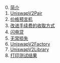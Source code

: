 0. <a href = "./readme/0.简介.md">简介</a>
1. <a href = "./readme/1.`UniswapV2Pair.sol`.md">UniswapV2Pair</a>
2. <a href = "./readme/2.Price-Oracle_TWAP.md">价格预言机</a>
3. <a href = "./readme/3.改进手续费的收取方式.md">改进手续费的收取方式</a>
4. <a href = "./readme/4.Flash_Swaps.md">闪电贷</a>
5. <a href = "./readme/5.Impermanent_Loss.md">无常损失</a>
6. <a href = "./readme/6.`UniswapV2Factory.sol`.md">UniswapV2Factory</a>
7. <a href = "./readme/7.`UniswapV2Library.sol`.md">UniswapV2Library</a>
8. <a href = "./uniswap_v2_contract/TEST.txt">打印测试结果</a>

